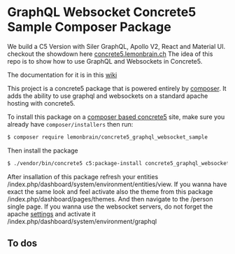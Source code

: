 # GraphQL Websocket Concrete5 Sample Composer Package
We build a C5 Version with Siler GraphQL, Apollo V2, React and Material UI. checkout the showdown here [concrete5.lemonbrain.ch](https://concrete5.lemonbrain.ch/index.php/person#/)
The idea of this repo is to show how to use GraphQL and Websockets in Concrete5.

The documentation for it is in this [wiki](https://github.com/lemonbrain-mk/graphql_websocket/wiki)

This project is a concrete5 package that is powered entirely by [composer](https://getcomposer.org). It adds the ability to use graphql and websockets on a standard apache hosting with concrete5.

To install this package on a [composer based concrete5](https://github.com/concrete5/composer) site, make sure you already have `composer/installers` then run:

```sh
$ composer require lemonbrain/concrete5_graphql_websocket_sample
```

Then install the package

```sh
$ ./vendor/bin/concrete5 c5:package-install concrete5_graphql_websocket_sample
```

After insallation of this package refresh your entities /index.php/dashboard/system/environment/entities/view. If you wanna have exact the same look and feel activate also the theme from this package /index.php/dashboard/pages/themes. And then navigate to the /person single page. If you wanna use the websocket servers, do not forget the apache [settings](https://github.com/lemonbrain-mk/graphql_websocket/wiki/2.-Apache) and activate it /index.php/dashboard/system/environment/graphql

## To dos